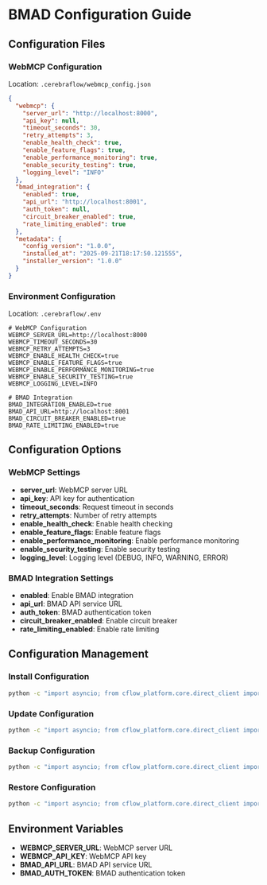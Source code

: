 # BMAD Configuration Guide

## Configuration Files

### WebMCP Configuration
Location: `.cerebraflow/webmcp_config.json`

```json
{
  "webmcp": {
    "server_url": "http://localhost:8000",
    "api_key": null,
    "timeout_seconds": 30,
    "retry_attempts": 3,
    "enable_health_check": true,
    "enable_feature_flags": true,
    "enable_performance_monitoring": true,
    "enable_security_testing": true,
    "logging_level": "INFO"
  },
  "bmad_integration": {
    "enabled": true,
    "api_url": "http://localhost:8001",
    "auth_token": null,
    "circuit_breaker_enabled": true,
    "rate_limiting_enabled": true
  },
  "metadata": {
    "config_version": "1.0.0",
    "installed_at": "2025-09-21T18:17:50.121555",
    "installer_version": "1.0.0"
  }
}
```

### Environment Configuration
Location: `.cerebraflow/.env`

```
# WebMCP Configuration
WEBMCP_SERVER_URL=http://localhost:8000
WEBMCP_TIMEOUT_SECONDS=30
WEBMCP_RETRY_ATTEMPTS=3
WEBMCP_ENABLE_HEALTH_CHECK=true
WEBMCP_ENABLE_FEATURE_FLAGS=true
WEBMCP_ENABLE_PERFORMANCE_MONITORING=true
WEBMCP_ENABLE_SECURITY_TESTING=true
WEBMCP_LOGGING_LEVEL=INFO

# BMAD Integration
BMAD_INTEGRATION_ENABLED=true
BMAD_API_URL=http://localhost:8001
BMAD_CIRCUIT_BREAKER_ENABLED=true
BMAD_RATE_LIMITING_ENABLED=true
```

## Configuration Options

### WebMCP Settings
- **server_url**: WebMCP server URL
- **api_key**: API key for authentication
- **timeout_seconds**: Request timeout in seconds
- **retry_attempts**: Number of retry attempts
- **enable_health_check**: Enable health checking
- **enable_feature_flags**: Enable feature flags
- **enable_performance_monitoring**: Enable performance monitoring
- **enable_security_testing**: Enable security testing
- **logging_level**: Logging level (DEBUG, INFO, WARNING, ERROR)

### BMAD Integration Settings
- **enabled**: Enable BMAD integration
- **api_url**: BMAD API service URL
- **auth_token**: BMAD authentication token
- **circuit_breaker_enabled**: Enable circuit breaker
- **rate_limiting_enabled**: Enable rate limiting

## Configuration Management

### Install Configuration
```bash
python -c "import asyncio; from cflow_platform.core.direct_client import execute_mcp_tool; print(asyncio.run(execute_mcp_tool('bmad_webmcp_install_config')))"
```

### Update Configuration
```bash
python -c "import asyncio; from cflow_platform.core.direct_client import execute_mcp_tool; print(asyncio.run(execute_mcp_tool('bmad_webmcp_update_config', config_updates='{"webmcp": {"timeout_seconds": 60}}')))"
```

### Backup Configuration
```bash
python -c "import asyncio; from cflow_platform.core.direct_client import execute_mcp_tool; print(asyncio.run(execute_mcp_tool('bmad_webmcp_backup_config')))"
```

### Restore Configuration
```bash
python -c "import asyncio; from cflow_platform.core.direct_client import execute_mcp_tool; print(asyncio.run(execute_mcp_tool('bmad_webmcp_restore_config', backup_file_path='/path/to/backup')))"
```

## Environment Variables
- **WEBMCP_SERVER_URL**: WebMCP server URL
- **WEBMCP_API_KEY**: WebMCP API key
- **BMAD_API_URL**: BMAD API service URL
- **BMAD_AUTH_TOKEN**: BMAD authentication token
